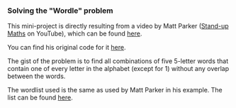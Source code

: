 ### Solving the "Wordle" problem
This mini-project is directly resulting from a video by Matt Parker ([Stand-up Maths](https://www.youtube.com/user/standupmaths) on YouTube), which can be found [here](https://www.youtube.com/watch?v=c33AZBnRHks).

You can find his original code for it [here](https://github.com/standupmaths/fiveletterworda).

The gist of the problem is to find all combinations of five 5-letter words that contain one of every letter in the alphabet (except for 1) without any overlap between the words.

The wordlist used is the same as used by Matt Parker in his example. The list can be found [here](https://github.com/dwyl/english-words).